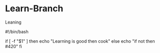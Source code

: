 # Learn-Branch
Leaning

  #!/bin/bash

if [ -f "$1" ]
then
    echo "Learning is good then cook"
else
    echo "if not then #420"
fi
